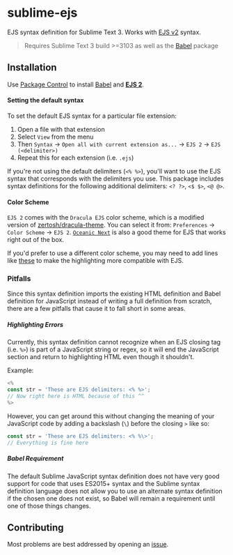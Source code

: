 # sublime-ejs

EJS syntax definition for Sublime Text 3. Works with [EJS v2](http://ejs.co/) syntax.

> Requires Sublime Text 3 build >=3103 as well as the [Babel](https://packagecontrol.io/packages/Babel) package

## Installation

Use [Package Control](https://packagecontrol.io/) to install [Babel](https://packagecontrol.io/packages/Babel) and [**EJS 2**](https://packagecontrol.io/packages/EJS%202).

#### Setting the default syntax

To set the default EJS syntax for a particular file extension:

1. Open a file with that extension
2. Select `View` from the menu
3. Then `Syntax` &rarr; `Open all with current extension as...` &rarr; `EJS 2` &rarr; `EJS (<delimiter>)`
4. Repeat this for each extension (i.e. `.ejs`)

If you're not using the default delimiters (`<% %>`), you'll want to use the EJS syntax that corresponds with the delimiters you use.
This package includes syntax definitions for the following additional delimiters: `<? ?>`, `<$ $>`, `<@ @>`.

#### Color Scheme

`EJS 2` comes with the `Dracula EJS` color scheme, which is a modified version of [zertosh/dracula-theme](https://github.com/zertosh/dracula-theme/tree/dark). You can select it from: `Preferences` &rarr; `Color Scheme` &rarr; `EJS 2`. [`Oceanic Next`](https://github.com/voronianski/oceanic-next-color-scheme) is also a good theme for EJS that works right out of the box.

If you'd prefer to use a different color scheme, you may need to add lines like [these](https://github.com/nwoltman/sublime-ejs/blob/master/Dracula%20EJS.YAML-tmTheme#L228-241) to make the highlighting more compatible with EJS.

### Pitfalls

Since this syntax definition imports the existing HTML definition and Babel definition for JavaScript instead of writing a full definition from scratch, there are a few pitfalls that cause it to fall short in some areas.

##### Highlighting Errors

Currently, this syntax definition cannot recognize when an EJS closing tag (i.e. `%>`) is part of a JavaScript string or regex, so it will end the JavaScript section and return to highlighting HTML even though it shouldn't.

Example:

```js
<%
const str = 'These are EJS delimiters: <% %>';
// Now right here is HTML because of this ^^
%>
```

However, you can get around this without changing the meaning of your JavaScript code by adding a backslash (`\`) before the closing `>` like so:

```js
const str = 'These are EJS delimiters: <% %\>';
// Everything is fine here
```

##### Babel Requirement

The default Sublime JavaScript syntax definition does not have very good support for code that uses ES2015+ syntax and the Sublime syntax definition language does not allow you to use an alternate syntax definition if the chosen one does not exist, so Babel will remain a requirement until one of those things changes.

## Contributing

Most problems are best addressed by opening an [issue](https://github.com/nwoltman/sublime-ejs/issues).
<!-- Also, check out the [contributing guide](https://github.com/nwoltman/sublime-ejs/blob/master/CONTRIBUTING.md). -->
